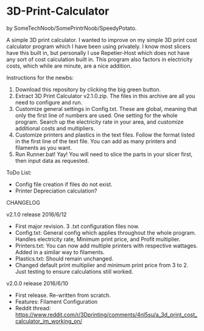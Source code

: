 # 3D-Print-Calculator
by SomeTechNoob/SomePrintrNoob/SpeedyPotato.

A simple 3D print calculator.  I wanted to improve on my simple 3D print cost calculator program which I have been using privately.  I know most slicers have this built in, but personally I use Repetier-Host which does not have any sort of cost calculation built in.  This program also factors in electricity costs, which while are minute, are a nice addition.

Instructions for the newbs:
 1. Download this repository by clicking the big green button.
 2. Extract 3D Print Calculator v2.1.0.zip.  The files in this archive are all you need to configure and run.
 3. Customize general settings in Config.txt.  These are global, meaning that only the first line of numbers are used.  One setting for the whole program.  Search up the electricity rate in your area, and customize additional costs and multipliers.
 4. Customize printers and plastics in the text files.  Follow the format listed in the first line of the text file.  You can add as many printers and filaments as you want.
 5. Run Runner.bat!  Yay!  You will need to slice the parts in your slicer first, then input data as requested.

ToDo List:
 - Config file creation if files do not exist.
 - Printer Depreciation calculation?

CHANGELOG

v2.1.0 release 2016/6/12
 - First major revision.  3 .txt configuration files now.
 - Config.txt: General config which applies throughout the whole program.  Handles electricity rate, Minimum print price, and Profit multiplier.
 - Printers.txt: You can now add multiple printers with respective wattages.  Added in a similar way to filaments.
 - Plastics.txt: Should remain unchanged.
 - Changed default print multiplier and minimum print price from 3 to 2.  Just testing to ensure calculations still worked.

v2.0.0 release 2016/6/10
 - First release.  Re-written from scratch.
 - Features: Filament Configuration
 - Reddit thread: https://www.reddit.com/r/3Dprinting/comments/4nl5su/a_3d_print_cost_calculator_im_working_on/
